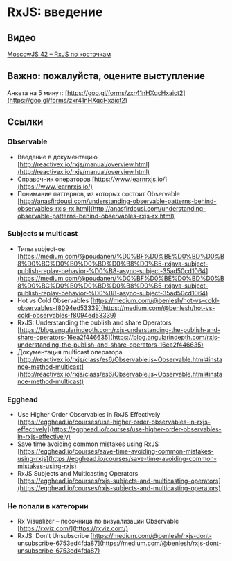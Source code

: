 # RxJS: введение

## Видео

[MoscowJS 42 – RxJS по косточкам](https://www.youtube.com/watch?v=3rEDHnqn-Cw)

## **Важно: пожалуйста, оцените выступлениe**
 
Анкета на 5 минут: [https://goo.gl/forms/zxr41nHXqcHxaict2](https://goo.gl/forms/zxr41nHXqcHxaict2)

## Cсылки

### Observable
- Введение в документацию [http://reactivex.io/rxjs/manual/overview.html](http://reactivex.io/rxjs/manual/overview.html)
- Справочник операторов [https://www.learnrxjs.io/](https://www.learnrxjs.io/)
- Понимание паттернов, из которых состоит Observable [http://anasfirdousi.com/understanding-observable-patterns-behind-observables-rxjs-rx.html](http://anasfirdousi.com/understanding-observable-patterns-behind-observables-rxjs-rx.html)

### Subjects и multicast
- Типы subject-ов [https://medium.com/@poudanen/%D0%BF%D0%BE%D0%BD%D0%B8%D0%BC%D0%B0%D0%BD%D0%B8%D0%B5-rxjava-subject-publish-replay-behavior-%D0%B8-async-subject-35ad50cd1064](https://medium.com/@poudanen/%D0%BF%D0%BE%D0%BD%D0%B8%D0%BC%D0%B0%D0%BD%D0%B8%D0%B5-rxjava-subject-publish-replay-behavior-%D0%B8-async-subject-35ad50cd1064)
- Hot vs Cold Observables [https://medium.com/@benlesh/hot-vs-cold-observables-f8094ed53339](https://medium.com/@benlesh/hot-vs-cold-observables-f8094ed53339)
- RxJS: Understanding the publish and share Operators [https://blog.angularindepth.com/rxjs-understanding-the-publish-and-share-operators-16ea2f446635](https://blog.angularindepth.com/rxjs-understanding-the-publish-and-share-operators-16ea2f446635)
- Документация multicast оператора [http://reactivex.io/rxjs/class/es6/Observable.js~Observable.html#instance-method-multicast](http://reactivex.io/rxjs/class/es6/Observable.js~Observable.html#instance-method-multicast)

### Egghead

- Use Higher Order Observables in RxJS Effectively [https://egghead.io/courses/use-higher-order-observables-in-rxjs-effectively](https://egghead.io/courses/use-higher-order-observables-in-rxjs-effectively)
- Save time avoiding common mistakes using RxJS [https://egghead.io/courses/save-time-avoiding-common-mistakes-using-rxjs](https://egghead.io/courses/save-time-avoiding-common-mistakes-using-rxjs)
- RxJS Subjects and Multicasting Operators [https://egghead.io/courses/rxjs-subjects-and-multicasting-operators](https://egghead.io/courses/rxjs-subjects-and-multicasting-operators)

### Не попали в категории
- Rx Visualizer – песочница по визуализации Observable [https://rxviz.com/](https://rxviz.com/)
- RxJS: Don’t Unsubscribe [https://medium.com/@benlesh/rxjs-dont-unsubscribe-6753ed4fda87](https://medium.com/@benlesh/rxjs-dont-unsubscribe-6753ed4fda87)
